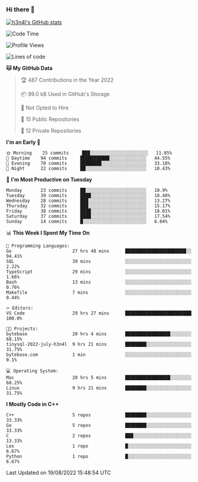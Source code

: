 ### Hi there 👋

[![h3n4l's GitHub stats](https://github-readme-stats.vercel.app/api?username=h3n4l&count_private=true&show_icons=true&theme=radical)](https://github.com/h3n4l/github-readme-stats)

<!--START_SECTION:waka-->
![Code Time](http://img.shields.io/badge/Code%20Time-601%20hrs%2029%20mins-blue)

![Profile Views](http://img.shields.io/badge/Profile%20Views-1-blue)

![Lines of code](https://img.shields.io/badge/From%20Hello%20World%20I%27ve%20Written-43%20Thousand%20lines%20of%20code-blue)

**🐱 My GitHub Data** 

> 🏆 487 Contributions in the Year 2022
 > 
> 📦 99.0 kB Used in GitHub's Storage 
 > 
> 🚫 Not Opted to Hire
 > 
> 📜 15 Public Repositories 
 > 
> 🔑 12 Private Repositories  
 > 
**I'm an Early 🐤** 

```text
🌞 Morning    25 commits     ███░░░░░░░░░░░░░░░░░░░░░░   11.85% 
🌆 Daytime    94 commits     ███████████░░░░░░░░░░░░░░   44.55% 
🌃 Evening    70 commits     ████████░░░░░░░░░░░░░░░░░   33.18% 
🌙 Night      22 commits     ██░░░░░░░░░░░░░░░░░░░░░░░   10.43%

```
📅 **I'm Most Productive on Tuesday** 

```text
Monday       23 commits     ██░░░░░░░░░░░░░░░░░░░░░░░   10.9% 
Tuesday      39 commits     ████░░░░░░░░░░░░░░░░░░░░░   18.48% 
Wednesday    28 commits     ███░░░░░░░░░░░░░░░░░░░░░░   13.27% 
Thursday     32 commits     ███░░░░░░░░░░░░░░░░░░░░░░   15.17% 
Friday       38 commits     ████░░░░░░░░░░░░░░░░░░░░░   18.01% 
Saturday     37 commits     ████░░░░░░░░░░░░░░░░░░░░░   17.54% 
Sunday       14 commits     █░░░░░░░░░░░░░░░░░░░░░░░░   6.64%

```


📊 **This Week I Spent My Time On** 

```text
💬 Programming Languages: 
Go                       27 hrs 48 mins      ███████████████████████░░   94.41% 
SQL                      39 mins             ░░░░░░░░░░░░░░░░░░░░░░░░░   2.22% 
TypeScript               29 mins             ░░░░░░░░░░░░░░░░░░░░░░░░░   1.66% 
Bash                     13 mins             ░░░░░░░░░░░░░░░░░░░░░░░░░   0.76% 
Makefile                 7 mins              ░░░░░░░░░░░░░░░░░░░░░░░░░   0.44%

🔥 Editors: 
VS Code                  29 hrs 27 mins      █████████████████████████   100.0%

🐱‍💻 Projects: 
bytebase                 20 hrs 4 mins       █████████████████░░░░░░░░   68.15% 
tinysql-2022-july-h3n4l  9 hrs 21 mins       ████████░░░░░░░░░░░░░░░░░   31.75% 
bytebase.com             1 min               ░░░░░░░░░░░░░░░░░░░░░░░░░   0.1%

💻 Operating System: 
Mac                      20 hrs 5 mins       █████████████████░░░░░░░░   68.25% 
Linux                    9 hrs 21 mins       ████████░░░░░░░░░░░░░░░░░   31.75%

```

**I Mostly Code in C++** 

```text
C++                      5 repos             ████████░░░░░░░░░░░░░░░░░   33.33% 
Go                       5 repos             ████████░░░░░░░░░░░░░░░░░   33.33% 
C                        2 repos             ███░░░░░░░░░░░░░░░░░░░░░░   13.33% 
Lex                      1 repo              █░░░░░░░░░░░░░░░░░░░░░░░░   6.67% 
Python                   1 repo              █░░░░░░░░░░░░░░░░░░░░░░░░   6.67%

```



 Last Updated on 19/08/2022 15:48:54 UTC
<!--END_SECTION:waka-->

